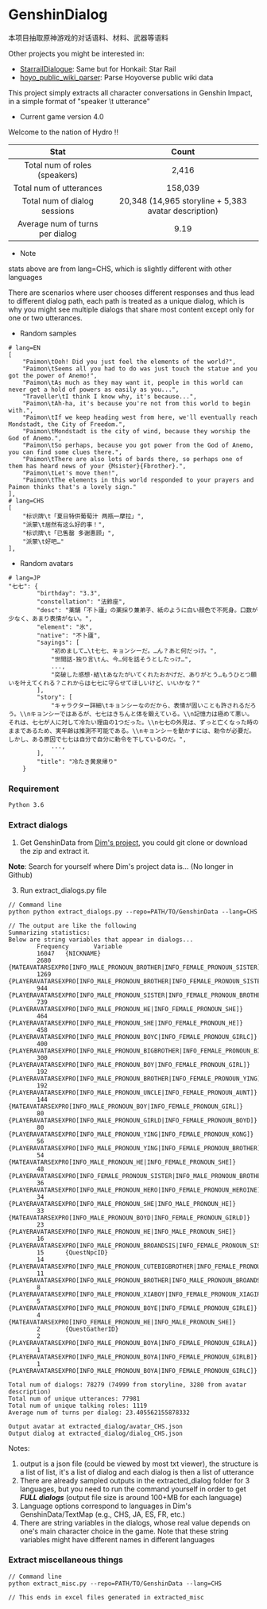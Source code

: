 # GenshinDialog

本项目抽取原神游戏的对话语料、材料、武器等语料

Other projects you might be interested in:
- [StarrailDialogue](https://github.com/mrzjy/StarrailDialogue): Same but for Honkail: Star Rail 
- [hoyo_public_wiki_parser](https://github.com/mrzjy/hoyo_public_wiki_parser): Parse Hoyoverse public wiki data

This project simply extracts all character conversations in Genshin Impact, in a simple format of "speaker \t utterance"

- Current game version 4.0

Welcome to the nation of Hydro !!

|              Stat               |                        Count                         | 
|:-------------------------------:|:----------------------------------------------------:|
|  Total num of roles (speakers)  |                        2,416                         |
|     Total num of utterances     |                       158,039                        |
|  Total num of dialog sessions   | 20,348 (14,965 storyline + 5,383 avatar description) |
| Average num of turns per dialog |                         9.19                         |

- Note

stats above are from lang=CHS, which is slightly different with other languages

There are scenarios where user chooses different responses and thus lead to different dialog path, each path is treated as a unique dialog, which is why you might see multiple dialogs that share most content except only for one or two utterances.

- Random samples
~~~
# lang=EN
[
    "Paimon\tOoh! Did you just feel the elements of the world?",
    "Paimon\tSeems all you had to do was just touch the statue and you got the power of Anemo!",
    "Paimon\tAs much as they may want it, people in this world can never get a hold of powers as easily as you...",
    "Traveller\tI think I know why, it's because...",
    "Paimon\tAh-ha, it's because you're not from this world to begin with.",
    "Paimon\tIf we keep heading west from here, we'll eventually reach Mondstadt, the City of Freedom.",
    "Paimon\tMondstadt is the city of wind, because they worship the God of Anemo.",
    "Paimon\tSo perhaps, because you got power from the God of Anemo, you can find some clues there.",
    "Paimon\tThere are also lots of bards there, so perhaps one of them has heard news of your {Msister}{Fbrother}.",
    "Paimon\tLet's move then!",
    "Paimon\tThe elements in this world responded to your prayers and Paimon thinks that's a lovely sign."
],
# lang=CHS
[
    "标识牌\t「夏日特供葡萄汁 两瓶一摩拉」",
    "派蒙\t居然有这么好的事！",
    "标识牌\t「已售罄 多谢惠顾」",
    "派蒙\t好吧…"
],
~~~
- Random avatars
~~~
# lang=JP
"七七": {
        "birthday": "3.3",
        "constellation": "法鈴座",
        "desc": "薬舗「不卜廬」の薬採り兼弟子、紙のように白い顔色で不死身。口数が少なく、あまり表情がない。",
        "element": "氷",
        "native": "不卜廬",
        "sayings": [
            "初めまして…\t七七、キョンシーだ。…ん？あと何だっけ。",
            "世間話·独り言\tん、今…何を話そうとしたっけ…",
            ...,
            "突破した感想·結\tあなたがいてくれたおかげだ、ありがとう…もうひとつ願いを叶えてくれる？これからは七七に守らせてほしいけど、いいかな？"
        ],
        "story": [
            "キャラクター詳細\tキョンシーなのだから、表情が固いことも許されるだろう。\\nキョンシーではあるが、七七はきちんと体を鍛えている。\\n記憶力は極めて悪い。それは、七七が人に対して冷たい理由の1つだった。\\n七七の外見は、ずっと亡くなった時のままであるため、実年齢は推測不可能である。\\nキョンシーを動かすには、勅令が必要だ。しかし、ある原因で七七は自分で自分に勅令を下しているのだ。",
            ...,
        ],
        "title": "冷たき黄泉帰り"
    }
~~~

### Requirement
~~~
Python 3.6
~~~

### Extract dialogs
1. Get GenshinData from [Dim's project](https://github.com/Dimbreath/GenshinData), you could git clone or download the zip and extract it.

**Note**: Search for yourself where Dim's project data is... (No longer in Github)

3. Run extract_dialogs.py file
~~~
// Command line
python python extract_dialogs.py --repo=PATH/TO/GenshinData --lang=CHS

// The output are like the following
Summarizing statistics:
Below are string variables that appear in dialogs...
        Frequency       Variable
        16047   {NICKNAME}
        2680    {MATEAVATARSEXPRO[INFO_MALE_PRONOUN_BROTHER|INFO_FEMALE_PRONOUN_SISTER]}
        1269    {PLAYERAVATARSEXPRO[INFO_MALE_PRONOUN_BROTHER|INFO_FEMALE_PRONOUN_SISTERA]}
        944     {PLAYERAVATARSEXPRO[INFO_MALE_PRONOUN_SISTER|INFO_FEMALE_PRONOUN_BROTHER]}
        739     {PLAYERAVATARSEXPRO[INFO_MALE_PRONOUN_HE|INFO_FEMALE_PRONOUN_SHE]}
        464     {PLAYERAVATARSEXPRO[INFO_MALE_PRONOUN_SHE|INFO_FEMALE_PRONOUN_HE]}
        458     {PLAYERAVATARSEXPRO[INFO_MALE_PRONOUN_BOYC|INFO_FEMALE_PRONOUN_GIRLC]}
        400     {PLAYERAVATARSEXPRO[INFO_MALE_PRONOUN_BIGBROTHER|INFO_FEMALE_PRONOUN_BIGSISTER]}
        300     {PLAYERAVATARSEXPRO[INFO_MALE_PRONOUN_BOY|INFO_FEMALE_PRONOUN_GIRL]}
        192     {PLAYERAVATARSEXPRO[INFO_MALE_PRONOUN_BROTHER|INFO_FEMALE_PRONOUN_YING]}
        192     {PLAYERAVATARSEXPRO[INFO_MALE_PRONOUN_UNCLE|INFO_FEMALE_PRONOUN_AUNT]}
        144     {MATEAVATARSEXPRO[INFO_MALE_PRONOUN_BOY|INFO_FEMALE_PRONOUN_GIRL]}
        80      {PLAYERAVATARSEXPRO[INFO_MALE_PRONOUN_GIRLD|INFO_FEMALE_PRONOUN_BOYD]}
        80      {PLAYERAVATARSEXPRO[INFO_MALE_PRONOUN_YING|INFO_FEMALE_PRONOUN_KONG]}
        56      {PLAYERAVATARSEXPRO[INFO_MALE_PRONOUN_YING|INFO_FEMALE_PRONOUN_BROTHER]}
        54      {MATEAVATARSEXPRO[INFO_MALE_PRONOUN_HE|INFO_FEMALE_PRONOUN_SHE]}
        48      {PLAYERAVATARSEXPRO[INFO_FEMALE_PRONOUN_SISTER|INFO_MALE_PRONOUN_BROTHER]}
        36      {PLAYERAVATARSEXPRO[INFO_MALE_PRONOUN_HERO|INFO_FEMALE_PRONOUN_HEROINE]}
        34      {PLAYERAVATARSEXPRO[INFO_MALE_PRONOUN_SHE|INFO_MALE_PRONOUN_HE]}
        33      {MATEAVATARSEXPRO[INFO_MALE_PRONOUN_BOYD|INFO_FEMALE_PRONOUN_GIRLD]}
        23      {PLAYERAVATARSEXPRO[INFO_MALE_PRONOUN_HE|INFO_MALE_PRONOUN_SHE]}
        16      {PLAYERAVATARSEXPRO[INFO_MALE_PRONOUN_BROANDSIS|INFO_FEMALE_PRONOUN_SISANDSIS]}
        15      {QuestNpcID}
        14      {PLAYERAVATARSEXPRO[INFO_MALE_PRONOUN_CUTEBIGBROTHER|INFO_FEMALE_PRONOUN_CUTEBIGSISTER]}
        11      {PLAYERAVATARSEXPRO[INFO_MALE_PRONOUN_BROTHER|INFO_MALE_PRONOUN_BROANDSIS]}
        8       {PLAYERAVATARSEXPRO[INFO_MALE_PRONOUN_XIABOY|INFO_FEMALE_PRONOUN_XIAGIRL]}
        5       {PLAYERAVATARSEXPRO[INFO_MALE_PRONOUN_BOYE|INFO_FEMALE_PRONOUN_GIRLE]}
        4       {MATEAVATARSEXPRO[INFO_FEMALE_PRONOUN_HE|INFO_MALE_PRONOUN_SHE]}
        2       {QuestGatherID}
        2       {PLAYERAVATARSEXPRO[INFO_MALE_PRONOUN_BOYA|INFO_FEMALE_PRONOUN_GIRLA]}
        1       {PLAYERAVATARSEXPRO[INFO_MALE_PRONOUN_BOYA|INFO_FEMALE_PRONOUN_GIRLB]}
        1       {PLAYERAVATARSEXPRO[INFO_MALE_PRONOUN_BOYA|INFO_FEMALE_PRONOUN_GIRLC]}

Total num of dialogs: 78279 (74999 from storyline, 3280 from avatar description)
Total num of unique utterances: 77981
Total num of unique talking roles: 1119
Average num of turns per dialog: 23.405562155878332

Output avatar at extracted_dialog/avatar_CHS.json
Output dialog at extracted_dialog/dialog_CHS.json
~~~

Notes:

1. output is a json file (could be viewed by most txt viewer), the structure is a list of list, it's a list of dialog and each dialog is then a list of utterance
2. There are already sampled outputs in the extracted_dialog folder for 3 languages, but you need to run the command yourself in order to get ***FULL dialogs*** (output file size is around 100+MB for each language)
3. Language options correspond to languages in Dim's GenshinData/TextMap (e.g., CHS, JA, ES, FR, etc.)
4. There are string variables in the dialogs, whose real value depends on one's main character choice in the game. Note that these string variables might have different names in different languages


### Extract miscellaneous things
~~~
// Command line
python extract_misc.py --repo=PATH/TO/GenshinData --lang=CHS

// This ends in excel files generated in extracted_misc
~~~